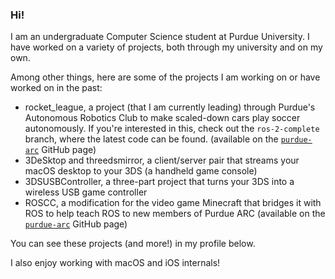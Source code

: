 ### Hi!

I am an undergraduate Computer Science student at Purdue University. I have worked on a variety of projects, both through my university and on my own.

Among other things, here are some of the projects I am working on or have worked on in the past:
 - rocket_league, a project (that I am currently leading) through Purdue's Autonomous Robotics Club to make scaled-down cars play soccer autonomously. If you're interested in this, check out the `ros-2-complete` branch, where the latest code can be found. (available on the [`purdue-arc`](https://github.com/purdue-arc) GitHub page)
 - 3DeSktop and threedsmirror, a client/server pair that streams your macOS desktop to your 3DS (a handheld game console)
 - 3DSUSBController, a three-part project that turns your 3DS into a wireless USB game controller
 - ROSCC, a modification for the video game Minecraft that bridges it with ROS to help teach ROS to new members of Purdue ARC (available on the [`purdue-arc`](https://github.com/purdue-arc) GitHub page)

You can see these projects (and more!) in my profile below.

I also enjoy working with macOS and iOS internals!
